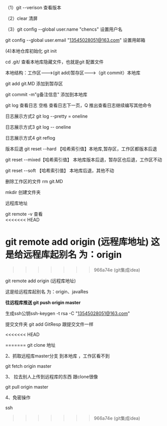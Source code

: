 （1）git --verison 查看版本

（2）clear 清屏

（3）git config --global user.name "chencs" 设置用户名

git config --global user.email "13545028051@163.com" 设置用邮箱

(4)本地仓库初始化 git init

cd .git/  查看本地库隐藏文件，也就是git 配置文件

本地结构：工作区--->(git add)暂存区--->（git commit）本地库

git add git.MD 添加到暂存区

git commit -m"g备注信息" 添加到本地库

git log 查看日志   空格 查看日志下一页，Q 推出查看日志继续编写其他命令

日志展示方式2 git log --pretty = oneline

日志展示方式3 git log -- oneline

日志展示方式4 git reflog 

版本后退  git reset --hard 【哈希索引值】本地库,暂存区，工作区都版本后退

git reset --mixed【哈希索引值】 本地库版本后退，暂存区也后退，工作区不动

git  reset --soft   【哈希索引值】 本地库后退，其他不动

删除工作区的文件 rm git.MD

mkdir 创建文件夹

远程库地址

git remote -v 查看    
<<<<<<< HEAD

git remote add origin (远程库地址)  这是给远程库起别名 为：origin
=======
>>>>>>> 966a74e (git集成idea)

git remote add origin (远程库地址)  

这是给远程库起别名 为：origin、javaRes

**往远程库推送  git push origin master**

生成ssh公钥ssh-keygen -t rsa -C "13545028051@163.com"



提交文件夹 git add GitResp   跟提交文件一样

<<<<<<< HEAD

=======
git clone 地址

2、抓取远程库master分支 到本地库 ，工作区看不到

git fetch origin master 

3、 拉去别人上传到远程库的东西 跟clone很像

git pull origin master

4、免密操作

ssh



 
>>>>>>> 966a74e (git集成idea)

